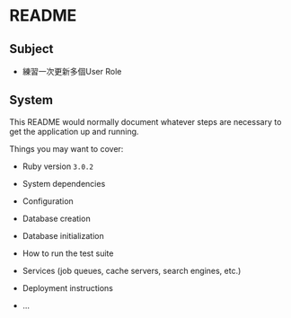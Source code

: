 # README

## Subject
- 練習一次更新多個User Role

## System

This README would normally document whatever steps are necessary to get the
application up and running.

Things you may want to cover:

* Ruby version `3.0.2`

* System dependencies

* Configuration

* Database creation

* Database initialization

* How to run the test suite

* Services (job queues, cache servers, search engines, etc.)

* Deployment instructions

* ...

